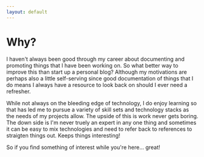 ```yaml
---
layout: default
---
```


# Why?

I haven't always been good through my career about documenting and promoting things that I have been working on.  So what better way to improve this than start up a personal blog?  Although my motivations are perhaps also a little self-serving since good documentation of things that I do means I always have a resource to look back on should I ever need a refresher.

While not always on the bleeding edge of technology, I do enjoy learning so that has led me to pursue a variety of skill sets and technology stacks as the needs of my projects allow.  The upside of this is work never gets boring.  The down side is I'm never truely an expert in any one thing and sometimes it can be easy to mix technologies and need to refer back to references to straigten things out.  Keeps things interesting!

So if you find something of interest while you're here... great!